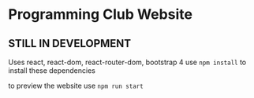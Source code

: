 # Programming Club Website

## STILL IN DEVELOPMENT

Uses react, react-dom, react-router-dom, bootstrap 4
use `npm install` to install these dependencies

to preview the website use `npm run start`